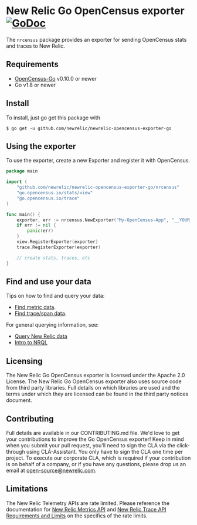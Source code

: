 # New Relic Go OpenCensus exporter [![GoDoc](https://godoc.org/github.com/newrelic/newrelic-opencensus-exporter-go/nrcensus?status.svg)](https://godoc.org/github.com/newrelic/newrelic-opencensus-exporter-go/nrcensus)
The `nrcensus` package provides an exporter for sending OpenCensus stats and
traces to New Relic.


## Requirements
* [OpenCensus-Go](https://github.com/census-instrumentation/opencensus-go) v0.10.0 or newer
* Go v1.8 or newer


## Install
To install, just go get this package with

```
$ go get -u github.com/newrelic/newrelic-opencensus-exporter-go
```

## Using the exporter
To use the exporter, create a new Exporter and register it with OpenCensus.

```go
package main

import (
    "github.com/newrelic/newrelic-opencensus-exporter-go/nrcensus"
    "go.opencensus.io/stats/view"
    "go.opencensus.io/trace"
)

func main() {
    exporter, err := nrcensus.NewExporter("My-OpenCensus-App", "__YOUR_NEW_RELIC_INSIGHTS_API_KEY__")
    if err != nil {
        panic(err)
    }
    view.RegisterExporter(exporter)
    trace.RegisterExporter(exporter)

    // create stats, traces, etc
}
```

## Find and use your data

Tips on how to find and query your data:
- [Find metric data](https://docs.newrelic.com/docs/data-ingest-apis/get-data-new-relic/metric-api/introduction-metric-api#find-data).
- [Find trace/span data](https://docs.newrelic.com/docs/understand-dependencies/distributed-tracing/trace-api/introduction-trace-api#view-data).

For general querying information, see:
- [Query New Relic data](https://docs.newrelic.com/docs/using-new-relic/data/understand-data/query-new-relic-data)
- [Intro to NRQL](https://docs.newrelic.com/docs/query-data/nrql-new-relic-query-language/getting-started/introduction-nrql)


## Licensing
The New Relic Go OpenCensus exporter is licensed under the Apache 2.0 License.
The New Relic Go OpenCensus exporter also uses source code from third party
libraries. Full details on which libraries are used and the terms under which
they are licensed can be found in the third party notices document.


## Contributing
Full details are available in our CONTRIBUTING.md file. We'd love to get your
contributions to improve the Go OpenCensus exporter! Keep in mind when you
submit your pull request, you'll need to sign the CLA via the click-through
using CLA-Assistant. You only have to sign the CLA one time per project. To
execute our corporate CLA, which is required if your contribution is on
behalf of a company, or if you have any questions, please drop us an email at
open-source@newrelic.com.


## Limitations
The New Relic Telemetry APIs are rate limited. Please reference the
documentation for [New Relic Metrics
API](https://docs.newrelic.com/docs/introduction-new-relic-metric-api) and [New
Relic Trace API Requirements and
Limits](https://docs.newrelic.com/docs/apm/distributed-tracing/trace-api/trace-api-general-requirements-limits)
on the specifics of the rate limits.

